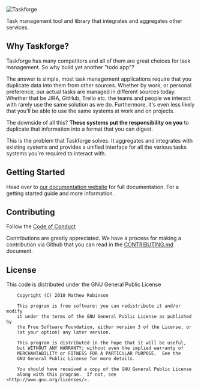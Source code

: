 ![Taskforge](https://raw.githubusercontent.com/chasinglogic/taskforge/master/src/docs/_static/logo_wide.png)

Task management tool and library that integrates and aggregates other services.

## Why Taskforge?

Taskforge has many competitors and all of them are great choices for task
management. So why build yet another "todo app"?

The answer is simple, most task management applications require that you
duplicate data into them from other sources. Whether by work, or personal
preference, our actual tasks are managed in different sources today. Whether
that be JIRA, GitHub, Trello etc. the teams and people we interact with rarely
use the same solution as we do. Furthermore, it's even less likely that you'll
be able to use the same systems at work and on projects.

The downside of all this? **These systems put the responsibility on you** to
duplicate that information into a format that you can digest.

This is the problem that Taskforge solves. It aggregates and integrates with
existing systems and provides a unified interface for all the various tasks
systems you're required to interact with.

## Getting Started

Head over to [our documentation website](http://taskforge.io/docs/index.html) for full
documentation. For a getting started guide and more information.

## Contributing

Follow the 
[Code of Conduct](https://github.com/chasinglogic/taskforge/blob/master/src/docs/code_of_conduct.rst)

Contributions are greatly appreciated. We have a process for making a
contribution via Github that you can read in the 
[CONTRIBUTING.md](https://github.com/chasinglogic/taskforge/blob/master/CONTRIBUTING.md)
document.

## License

This code is distributed under the GNU General Public License

```text
    Copyright (C) 2018 Mathew Robinson

    This program is free software: you can redistribute it and/or modify
    it under the terms of the GNU General Public License as published by
    the Free Software Foundation, either version 3 of the License, or
    (at your option) any later version.

    This program is distributed in the hope that it will be useful,
    but WITHOUT ANY WARRANTY; without even the implied warranty of
    MERCHANTABILITY or FITNESS FOR A PARTICULAR PURPOSE.  See the
    GNU General Public License for more details.

    You should have received a copy of the GNU General Public License
    along with this program.  If not, see <http://www.gnu.org/licenses/>.
```
